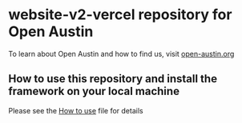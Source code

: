 # website-v2-vercel repository for Open Austin


To learn about Open Austin and how to find us, visit  [open-austin.org](open-austin.org)

## How to use this repository and install the framework on your local machine

Please see the [How to use](./how_to_use.md) file for details